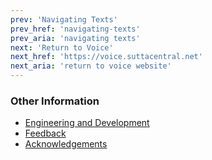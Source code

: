 ```yaml
---
prev: 'Navigating Texts'
prev_href: 'navigating-texts'
prev_aria: 'navigating texts'
next: 'Return to Voice'
next_href: 'https://voice.suttacentral.net'
next_aria: 'return to voice website'
---
```

### Other Information
* <a href="/sc-voice/en/ToC#engineering-and-development" target="_blank">Engineering and Development</a>
* <a href="https://discourse.suttacentral.net/tags/sc-voice" target="_blank">Feedback</a>
* [Acknowledgements](/sc-voice/en/Acknowledgements)
